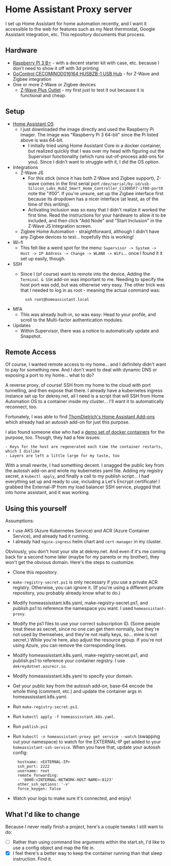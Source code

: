 # Home Assistant Proxy server

I set up Home Assistant for home automation recently, and I want it accessible
to the web for features such as my Nest thermostat, Google Assistant
integration, etc. This repository documents that process.

## Hardware

- [Raspberry PI 3 B+](https://www.amazon.com/gp/product/B0811L9QV9/) - with a
  decent starter kit with case, etc. because I don't need to show it off with 3d
  printing
- [GoControl CECOMINOD016164 HUSBZB-1 USB
  Hub](https://affiliate-program.amazon.com/) - for Z-Wave and Zigbee
  integration
- One or more Z-Wave or Zigbee devices
    - [Z-Wave Plus Outlet](https://www.amazon.com/gp/product/B08FM3NFCP/) - my
      first just to test it out because it is functional and cheap.

## Setup

- [Home Assistant
  OS](https://www.home-assistant.io/installation/raspberrypi/#install-home-assistant-operating-system)
  - I just downloaded the image directly and used the Raspberry Pi imager. The
    image was "Raspberry Pi 3 64-bit" since the Pi listed above is was 64-bit.
    - I initially tried using Home Assistant Core in a docker container, but
      realized quickly that I was over my head with figuring out the Supervisor
      functionality (which runs out-of-process add-ons for you). Since I didn't
      want to struggle with it, I did the OS option.
- Integrations
    - Z-Wave JS
        - For this stick (since it has both Z-Wave and Zigbee support), Z-wave
          comes in the first serial port
          `/dev/serial/by-id/usb-Silicon_Labs_HubZ_Smart_Home_Controller_C13005F7-if00-port0`
          note the "if00". If you're unsure, set up the Zigbee interface first
          because its dropdown has a nicer interface (at least, as of the time
          of this writing).
        - Activating inclusion was so easy that I didn't realize it worked the
          first time. Read the instructions for your hardware to allow it to be
          included, and then click "Add Node" and "Start Inclusion" in the
          Z-Wave JS Integration screen.
    - Zigbee Home Automation - straightforward, although I didn't have any
      Zigbee devices to test... hopefully this is working!
- Wi-fi
    - This felt like a weird spot for the menu: `Supervisor -> System -> Host ->
      IP Address -> Change -> WLAN0 -> WiFi`... once I found it it set up
      easily, though.
- SSH
    - Since I (of course) want to remote into the device, Adding the `Terminal &
      SSH` add-on was important to me. Needing to specify the host port was odd,
      but was otherwise very easy. The other trick was that I needed to log in
      as root - meaning the actual command was:

            ssh root@homeassistant.local

- MFA
    - This was already built-in, so was easy: Head to your profile, and scroll
      to the Multi-factor authentication modules.
- Updates
    - Within Supervisor, there was a notice to automatically update and
      Snapshot.

## Remote Access

Of course, I wanted remote access to my home... and I definitely didn't want to
pay for something new. And I don't want to deal with dynamic DNS or exposing a
port to my home... what to do?

A reverse proxy, of course! SSH from my home to the cloud with port tunnelling,
and then expose that there. I already have a kubernetes ingress instance set up
for dekrey.net, all I need is a script that will SSH from Home Automation OS to
a container inside my cluster... I'll want it to automatically reconnect, too.

Fortunately, I was able to find [ThomDietrich's Home Assistant
Add-ons](https://github.com/ThomDietrich/home-assistant-addons) which already
had an autossh add-on for just this purpose.

I also found someone else who had a [demo set of docker
containers](https://github.com/aduermael/docker-ssh-reverse-proxy) for the
purpose, too. Though, they had a few issues:

    - Keys for the host are regenerated each time the container restarts, which I dislike
    - Layers are left a little large for my taste, too

With a small rewrite, I had something decent. I snagged the public key from the
autossh add-on and wrote my kubernetes yaml file. Adding my registry secret, a
`kubectl apply`, and finally a call to my publish script... I had everything set
up and ready to use, including a Let's Encrypt certificate! I grabbed the
External-IP from my load balancer SSH service, plugged that into home assistant,
and it was working.

## Using this yourself

Assumptions:

- I use AKS (Azure Kubernetes Service) and ACR (Azure Container Service), and
  already had it running.
- I already had `nginx-ingress` helm chart and `cert-manager` in my cluster.

Obviously, you don't host your site at dekrey.net. And even if it's me coming
back for a second home later (maybe for my parents or my brother), they won't
get the obvious domain. Here's the steps to customize:

- Clone this repository.
- `make-registry-secret.ps1` is only necessary if you use a private ACR
  registry. Otherwise, you can ignore it. (If you're using a different private
  repository, you probably already know what to do.)
- Modify homeassisstant.k8s.yaml, make-registry-secret.ps1, and publish.ps1 to
  reference the namespace you want. I used `homeassistant-proxy`.
- Modify the ps1 files to use your correct subscription ID. (Some people treat
  these as secret, since no one can get them normally, but they're not used by
  themselves, and they're not really keys, so... mine is not secret.) While
  you're here, also adjust the resource group. If you're not using Azure, you
  can remove the corresponding lines.
- Modify homeassisstant.k8s.yaml, make-registry-secret.ps1, and publish.ps1 to
  reference your container registry. I use `dekreydotnet.azurecr.io`.
- Modify homeassisstant.k8s.yaml to specify your domain.
- Get your public key from the autossh add-on, base-64 encode the whole thing
  (comment, etc.) and update the container args in homeassisstant.k8s.yaml.
- Run `make-registry-secret.ps1`.
- Run `kubectl apply -f homeassisstant.k8s.yaml`.
- Run `publish.ps1`
- Run `kubectl -n homeassistant-proxy get service --watch` (swapping out your
  namespace) to watch for the EXTERNAL-IP get added to your
  `homeassistant-ssh-service`. When you have that, update your autossh config:

        hostname: <EXTERNAL-IP>
        ssh_port: 2222
        username: root
        remote_forwarding:
        - '8000:<INTERNAL-NETWORK-HOST-NAME>:8123'
        other_ssh_options: '-v'
        force_keygen: false

- Watch your logs to make sure it's connected, and enjoy!

## What I'd like to change

Because I never really finish a project, here's a couple tweaks I still want to do:

- [ ] Rather than using command line arguments within the start.sh, I'd like to
  use a config object and map the file in.
- [X] I feel there's a better way to keep the container running than that sleep
  instruction. Find it.